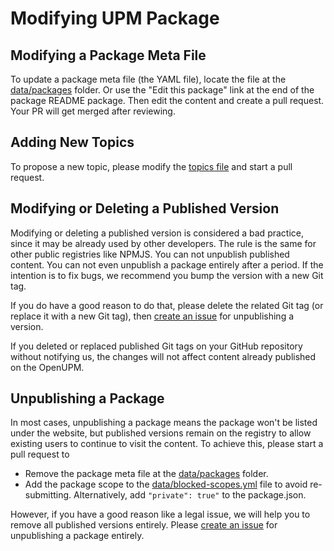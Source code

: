 ---
---
# Modifying UPM Package

## Modifying a Package Meta File

To update a package meta file (the YAML file), locate the file at the [data/packages](https://github.com/openupm/openupm/tree/master/data/packages) folder. Or use the "Edit this package" link at the end of the package README package. Then edit the content and create a pull request. Your PR will get merged after reviewing.

## Adding New Topics

To propose a new topic, please modify the [topics file](https://github.com/openupm/openupm/blob/master/data/topics.yml) and start a pull request.

## Modifying or Deleting a Published Version

Modifying or deleting a published version is considered a bad practice, since it may be already used by other developers. The rule is the same for other public registries like NPMJS. You can not unpublish published content. You can not even unpublish a package entirely after a period. If the intention is to fix bugs, we recommend you bump the version with a new Git tag.

If you do have a good reason to do that, please delete the related Git tag (or replace it with a new Git tag), then [create an issue](https://github.com/openupm/openupm/issues/new?title=Unpublish%20package%20version&template=unpublish_version.md) for unpublishing a version.

If you deleted or replaced published Git tags on your GitHub repository without notifying us, the changes will not affect content already published on the OpenUPM.

## Unpublishing a Package

In most cases, unpublishing a package means the package won't be listed under the website, but published versions remain on the registry to allow existing users to continue to visit the content. To achieve this, please start a pull request to
- Remove the package meta file at the [data/packages](https://github.com/openupm/openupm/tree/master/data/packages) folder.
- Add the package scope to the [data/blocked-scopes.yml](https://github.com/openupm/openupm/tree/master/data/blocked-scopes.yml) file to avoid re-submitting. Alternatively, add `"private": true"` to the package.json.

However, if you have a good reason like a legal issue, we will help you to remove all published versions entirely. Please [create an issue](https://github.com/openupm/openupm/issues/new?title=Unpublish%20package&template=unpublish_package.md) for unpublishing a package entirely.
